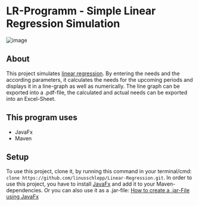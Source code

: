 # LR-Programm - Simple Linear Regression Simulation
![image](https://user-images.githubusercontent.com/82322027/161436127-e6547656-fcfb-44c9-9151-8097a60e4e21.png)

## About
This project simulates [linear regression](https://en.wikipedia.org/wiki/Linear_regression). By entering the needs and the according parameters, it calculates the needs for the upcoming periods and displays it in a line-graph as well as numerically. The line graph can be exported into a .pdf-file, the calculated and actual needs can be exported into an Excel-Sheet. 

## This program uses
* JavaFx
* Maven


## Setup
To use this project, clone it, by running this command in your terminal/cmd: `clone https://github.com/linusschlepp/Linear-Regression.git`. In order to use this project, you have to install [JavaFx](https://openjfx.io/) and add it to your Maven-dependencies. 
Or you can also use it as a .jar-file: [How to create a .jar-File using JavaFx](https://www.youtube.com/watch?v=HuFOCEHh8Zg&ab_channel=TheCodeImplementation)
